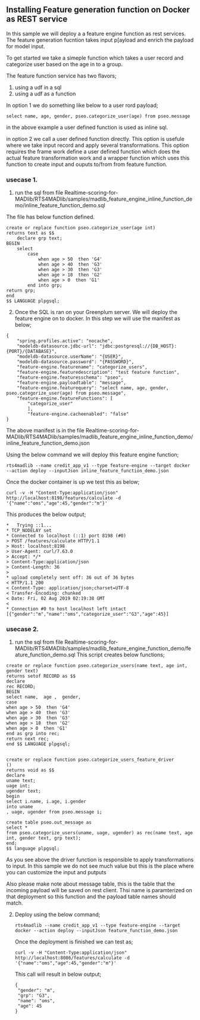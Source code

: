 ## Installing Feature generation function on Docker as REST service 
In this sample we will deploy a a feature engine function as rest services. The feature generation fucntion takes input p[ayload and enrich the payload for model input.

To get started we take a simeple function which takes a user record and categorize user based on the age in to a group. 

The feature function service has two flavors;
1. using a udf in a sql
2. using a udf as a function

In option 1 we do something like below to a user rord payload;

```
select name, age, gender, pseo.categorize_user(age) from pseo.message
```
in the above example a user defined function is used as inline sql.

in option 2 we call a user defined function directly. This option is usefule where we take input record and apply several transformations. This option requires the frame work define a user defined function which does the actual feature transformation work and a wrapper function which uses this function to create input and ouputs to/from from feature function. 

### usecase 1.

1. run the sql from file Realtime-scoring-for-MADlib/RTS4MADlib/samples/madlib_feature_engine_inline_function_demo/inline_feature_function_demo.sql

The file has below function defined.
```
create or replace function pseo.categorize_user(age int)
returns text as $$
    declare grp text;
BEGIN
    select 
        case 
            when age > 50  then 'G4' 
            when age > 40  then 'G3' 
            when age > 30  then 'G3'
            when age > 18  then 'G2'
            when age > 0  then 'G1'
        end into grp;
return grp;
end 
$$ LANGUAGE plpgsql;
```
2. Once the SQL is ran on your Greenplum server. We will deploy the feature engine on to docker. In this step we will use the manifest as below;
```
{
    "spring.profiles.active": "nocache",
    "modeldb-datasource.jdbc-url": "jdbc:postgresql://{DB_HOST}:{PORT}/{DATABASE}",
    "modeldb-datasource.userName": "{USER}",
    "modeldb-datasource.password": "{PASSWORD}",
    "feature-engine.featurename": "categorize_users",
    "feature-engine.featuredescription": "test feature function",
    "feature-engine.featuresschema": "pseo",
    "feature-engine.payloadtable": "message",
    "feature-engine.featurequery": "select name, age, gender, pseo.categorize_user(age) from pseo.message",
    "feature-engine.featureFunctions": [
        "categorize_user"
        ],
        "feature-engine.cacheenabled": "false"
}
```
The above manifest is in the file Realtime-scoring-for-MADlib/RTS4MADlib/samples/madlib_feature_engine_inline_function_demo/inline_feature_function_demo.json

Using the below command we will deploy this feature engine function;

```
rts4madlib --name credit_app_v1 --type feature-engine --target docker --action deploy --inputJson inline_feature_function_demo.json
```

Once the docker container is up we test this as below;

```
curl -v -H "Content-Type:application/json" http://localhost:8198/features/calculate -d '{"name":"oms","age":45,"gender":"m"}'
```

This produces the below output;
```
*   Trying ::1...
* TCP_NODELAY set
* Connected to localhost (::1) port 8198 (#0)
> POST /features/calculate HTTP/1.1
> Host: localhost:8198
> User-Agent: curl/7.63.0
> Accept: */*
> Content-Type:application/json
> Content-Length: 36
>
* upload completely sent off: 36 out of 36 bytes
< HTTP/1.1 200
< Content-Type: application/json;charset=UTF-8
< Transfer-Encoding: chunked
< Date: Fri, 02 Aug 2019 02:19:38 GMT
<
* Connection #0 to host localhost left intact
[{"gender":"m","name":"oms","categorize_user":"G3","age":45}]
```


### usecase 2.

1. run the sql from file Realtime-scoring-for-MADlib/RTS4MADlib/samples/madlib_feature_engine_function_demo/feature_function_demo.sql
This script creates below functions;
```
create or replace function pseo.categorize_users(name text, age int, gender text)
returns setof RECORD as $$
declare 
rec RECORD;
BEGIN
select name,  age ,  gender,
case 
when age > 50  then 'G4' 
when age > 40  then 'G3' 
when age > 30  then 'G3'
when age > 18  then 'G2'
when age > 0  then 'G1'
end as grp into rec;
return next rec;
end $$ LANGUAGE plpgsql;


create or replace function pseo.categorize_users_feature_driver
() 
returns void as $$
declare 
uname text;
uage int;
ugender text;
begin
select i.name, i.age, i.gender
into uname
, uage, ugender from pseo.message i;

create table pseo.out_message as
select *
from pseo.categorize_users(uname, uage, ugender) as rec(name text, age int, gender text, grp text);
end;
$$ language plpgsql;
```
As you see above the driver function is responsible to apply transformations to input. In this sample we do not see much value but this is the place where you can customize the input and putputs 

Also please make note about message table, this is the table that the incoming payload will be saved on rest client. Thsi name is paramterized on that deployment so this function and the payload table names should match.

2. Deploy using the below command;
    ```
   rts4madlib --name credit_app_v1 --type feature-engine --target docker --action deploy --inputJson feature_function_demo.json
   ```
   Once the deployment is finished we can test as;
   ```
   curl -v -H "Content-Type:application/json" http://localhost:8086/features/calculate -d '{"name":"oms","age":45,"gender":"m"}'
   ```
   This call will result in below output;
   
   ```
   {
    "gender": "m",
    "grp": "G3",
    "name": "oms",
    "age": 45
   }

   ```
   

